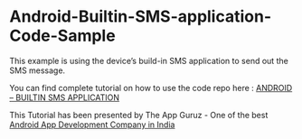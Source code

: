 Android-Builtin-SMS-application-Code-Sample
===========================================

This example is using the device’s build-in SMS application to send out the SMS message.


You can find complete tutorial on how to use the code repo here : <a href="http://www.theappguruz.com/blog/android-builtin-sms-application/">ANDROID – BUILTIN SMS APPLICATION</a>

This Tutorial has been presented by The App Guruz - One of the best <a href="http://www.theappguruz.com/android-app-development/">Android App Development Company in India</a>




